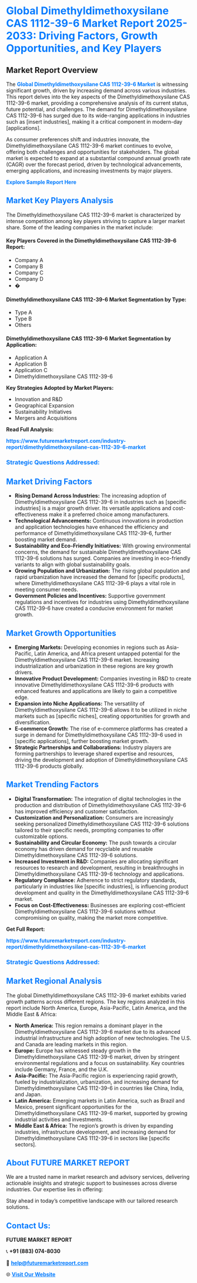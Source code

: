 <h1 style="color: #007BFF;">Global Dimethyldimethoxysilane CAS 1112-39-6 Market Report 2025-2033: Driving Factors, Growth Opportunities, and Key Players</h1>

<section id="overview">
<h2>Market Report Overview</h2>
<p>The <a href="https://www.futuremarketreport.com/industry-report/dimethyldimethoxysilane-cas-1112-39-6-market" style="color: #007BFF; text-decoration: none;"><strong>Global Dimethyldimethoxysilane CAS 1112-39-6 Market</strong></a> is witnessing significant growth, driven by increasing demand across various industries. This report delves into the key aspects of the Dimethyldimethoxysilane CAS 1112-39-6 market, providing a comprehensive analysis of its current status, future potential, and challenges. The demand for Dimethyldimethoxysilane CAS 1112-39-6 has surged due to its wide-ranging applications in industries such as [insert industries], making it a critical component in modern-day [applications].</p>
<p>As consumer preferences shift and industries innovate, the Dimethyldimethoxysilane CAS 1112-39-6 market continues to evolve, offering both challenges and opportunities for stakeholders. The global market is expected to expand at a substantial compound annual growth rate (CAGR) over the forecast period, driven by technological advancements, emerging applications, and increasing investments by major players.</p>
</section>

<section id="overview">
<p><a href="https://www.futuremarketreport.com/request-sample/reportId=116389" style="color: #007BFF; text-decoration: none;"><strong>Explore Sample Report Here</strong></a></p>
</section>

<section id="key-players">
<h2 style="color: #007BFF;">Market Key Players Analysis</h2>
<p>The Dimethyldimethoxysilane CAS 1112-39-6 market is characterized by intense competition among key players striving to capture a larger market share. Some of the leading companies in the market include:</p>
<h4>Key Players Covered in the Dimethyldimethoxysilane CAS 1112-39-6 Report:</h4>
<ul><li>Company A</li><li>Company B</li><li>Company C</li><li>Company D</li><li>�</li></ul>
<h4>Dimethyldimethoxysilane CAS 1112-39-6 Market Segmentation by Type:</h4>
<ul><li>Type A</li><li>Type B</li><li>Others</li></ul>

<h4>Dimethyldimethoxysilane CAS 1112-39-6 Market Segmentation by Application:</h4>
<ul><li>Application A</li><li>Application B</li><li>Application C</li><li>Dimethyldimethoxysilane CAS 1112-39-6</li></ul>
<p><strong>Key Strategies Adopted by Market Players:</strong></p>
<ul>
<li>Innovation and R&D</li>
<li>Geographical Expansion</li>
<li>Sustainability Initiatives</li>
<li>Mergers and Acquisitions</li>
</ul>
</section>

<section>
<p><strong>Read Full Analysis: </strong></p><a href="https://www.futuremarketreport.com/industry-report/dimethyldimethoxysilane-cas-1112-39-6-market" style="color: #007BFF; text-decoration: none;"><strong>https://www.futuremarketreport.com/industry-report/dimethyldimethoxysilane-cas-1112-39-6-market</strong></a>
<h3 style="color: #007BFF;">Strategic Questions Addressed:</h3>
</section>

<section id="driving-factors">
<h2 style="color: #007BFF;">Market Driving Factors</h2>
<ul>
<li><strong>Rising Demand Across Industries:</strong> The increasing adoption of Dimethyldimethoxysilane CAS 1112-39-6 in industries such as [specific industries] is a major growth driver. Its versatile applications and cost-effectiveness make it a preferred choice among manufacturers.</li>
<li><strong>Technological Advancements:</strong> Continuous innovations in production and application technologies have enhanced the efficiency and performance of Dimethyldimethoxysilane CAS 1112-39-6, further boosting market demand.</li>
<li><strong>Sustainability and Eco-Friendly Initiatives:</strong> With growing environmental concerns, the demand for sustainable Dimethyldimethoxysilane CAS 1112-39-6 solutions has surged. Companies are investing in eco-friendly variants to align with global sustainability goals.</li>
<li><strong>Growing Population and Urbanization:</strong> The rising global population and rapid urbanization have increased the demand for [specific products], where Dimethyldimethoxysilane CAS 1112-39-6 plays a vital role in meeting consumer needs.</li>
<li><strong>Government Policies and Incentives:</strong> Supportive government regulations and incentives for industries using Dimethyldimethoxysilane CAS 1112-39-6 have created a conducive environment for market growth.</li>
</ul>
</section>

<section id="growth-opportunities">
<h2 style="color: #007BFF;">Market Growth Opportunities</h2>
<ul>
<li><strong>Emerging Markets:</strong> Developing economies in regions such as Asia-Pacific, Latin America, and Africa present untapped potential for the Dimethyldimethoxysilane CAS 1112-39-6 market. Increasing industrialization and urbanization in these regions are key growth drivers.</li>
<li><strong>Innovative Product Development:</strong> Companies investing in R&D to create innovative Dimethyldimethoxysilane CAS 1112-39-6 products with enhanced features and applications are likely to gain a competitive edge.</li>
<li><strong>Expansion into Niche Applications:</strong> The versatility of Dimethyldimethoxysilane CAS 1112-39-6 allows it to be utilized in niche markets such as [specific niches], creating opportunities for growth and diversification.</li>
<li><strong>E-commerce Growth:</strong> The rise of e-commerce platforms has created a surge in demand for Dimethyldimethoxysilane CAS 1112-39-6 used in [specific applications], further boosting market growth.</li>
<li><strong>Strategic Partnerships and Collaborations:</strong> Industry players are forming partnerships to leverage shared expertise and resources, driving the development and adoption of Dimethyldimethoxysilane CAS 1112-39-6 products globally.</li>
</ul>
</section>

<section id="trending-factors">
<h2 style="color: #007BFF;">Market Trending Factors</h2>
<ul>
<li><strong>Digital Transformation:</strong> The integration of digital technologies in the production and distribution of Dimethyldimethoxysilane CAS 1112-39-6 has improved efficiency and customer satisfaction.</li>
<li><strong>Customization and Personalization:</strong> Consumers are increasingly seeking personalized Dimethyldimethoxysilane CAS 1112-39-6 solutions tailored to their specific needs, prompting companies to offer customizable options.</li>
<li><strong>Sustainability and Circular Economy:</strong> The push towards a circular economy has driven demand for recyclable and reusable Dimethyldimethoxysilane CAS 1112-39-6 solutions.</li>
<li><strong>Increased Investment in R&D:</strong> Companies are allocating significant resources to research and development, resulting in breakthroughs in Dimethyldimethoxysilane CAS 1112-39-6 technology and applications.</li>
<li><strong>Regulatory Compliance:</strong> Adherence to strict regulatory standards, particularly in industries like [specific industries], is influencing product development and quality in the Dimethyldimethoxysilane CAS 1112-39-6 market.</li>
<li><strong>Focus on Cost-Effectiveness:</strong> Businesses are exploring cost-efficient Dimethyldimethoxysilane CAS 1112-39-6 solutions without compromising on quality, making the market more competitive.</li>
</ul>
</section>

<section>
<p><strong>Get Full Report: </strong></p><a href="https://www.futuremarketreport.com/industry-report/dimethyldimethoxysilane-cas-1112-39-6-market" style="color: #007BFF; text-decoration: none;"><strong>https://www.futuremarketreport.com/industry-report/dimethyldimethoxysilane-cas-1112-39-6-market</strong></a>
<h3 style="color: #007BFF;">Strategic Questions Addressed:</h3>
</section>


<section id="regional-analysis">
<h2 style="color: #007BFF;">Market Regional Analysis</h2>
<p>The global Dimethyldimethoxysilane CAS 1112-39-6 market exhibits varied growth patterns across different regions. The key regions analyzed in this report include North America, Europe, Asia-Pacific, Latin America, and the Middle East & Africa:</p>
<ul>
<li><strong>North America:</strong> This region remains a dominant player in the Dimethyldimethoxysilane CAS 1112-39-6 market due to its advanced industrial infrastructure and high adoption of new technologies. The U.S. and Canada are leading markets in this region.</li>
<li><strong>Europe:</strong> Europe has witnessed steady growth in the Dimethyldimethoxysilane CAS 1112-39-6 market, driven by stringent environmental regulations and a focus on sustainability. Key countries include Germany, France, and the U.K.</li>
<li><strong>Asia-Pacific:</strong> The Asia-Pacific region is experiencing rapid growth, fueled by industrialization, urbanization, and increasing demand for Dimethyldimethoxysilane CAS 1112-39-6 in countries like China, India, and Japan.</li>
<li><strong>Latin America:</strong> Emerging markets in Latin America, such as Brazil and Mexico, present significant opportunities for the Dimethyldimethoxysilane CAS 1112-39-6 market, supported by growing industrial activities and investments.</li>
<li><strong>Middle East & Africa:</strong> The region’s growth is driven by expanding industries, infrastructure development, and increasing demand for Dimethyldimethoxysilane CAS 1112-39-6 in sectors like [specific sectors].</li>
</ul>
</section>

<footer>
<h2 style="color: #007BFF;">About FUTURE MARKET REPORT</h2>
<p>We are a trusted name in market research and advisory services, delivering actionable insights and strategic support to businesses across diverse industries. Our expertise lies in offering:</p>

<p>Stay ahead in today’s competitive landscape with our tailored research solutions.</p>

<h2 style="color: #007BFF;">Contact Us:</h2>
<p><strong>FUTURE MARKET REPORT</strong></p>
<p>📞 <strong>+91 (883) 074-8030</strong></p>
<p>📧 <strong><a href="mailto:help@futuremarketreport.com" style="color: #007BFF;">help@futuremarketreport.com</a></strong></p>
<p>🌐 <strong><a href="https://www.futuremarketreport.com/" style="color: #007BFF;">Visit Our Website</a></strong></p>
</footer>